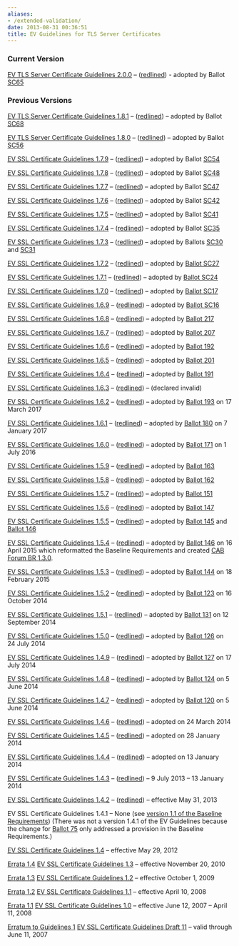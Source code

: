 ```yaml
---
aliases:
- /extended-validation/
date: 2013-08-31 00:36:51
title: EV Guidelines for TLS Server Certificates
---
```


### Current Version

[EV TLS Server Certificate Guidelines 2.0.0][200] – ([redlined][200r]) - adopted by Ballot [SC65][sc65]

### Previous Versions

[EV TLS Server Certificate Guidelines 1.8.1][181] – ([redlined][181r]) – adopted by Ballot [SC68][sc68]

[EV TLS Server Certificate Guidelines 1.8.0][1] – ([redlined][2]) – adopted by Ballot [SC56][3]

[EV SSL Certificate Guidelines 1.7.9][4] – ([redlined][5]) – adopted by Ballot [SC54][6]

[EV SSL Certificate Guidelines 1.7.8][7] – ([redlined][8]) – adopted by Ballot [SC48][9]

[EV SSL Certificate Guidelines 1.7.7][10] – ([redlined][11]) – adopted by Ballot [SC47][12]

[EV SSL Certificate Guidelines 1.7.6][13] – ([redlined][14]) – adopted by Ballot [SC42][15]

[EV SSL Certificate Guidelines 1.7.5][16] – ([redlined][17]) – adopted by Ballot [SC41][18]

[EV SSL Certificate Guidelines 1.7.4][19] – ([redlined][20]) – adopted by Ballot [SC35][21]

[EV SSL Certificate Guidelines 1.7.3][22] – ([redlined][23]) – adopted by Ballots [SC30][24] and [SC31][25]

[EV SSL Certificate Guidelines 1.7.2][26] – ([redlined][27]) – adopted by [Ballot SC27][28]

[EV SSL Certificate Guidelines 1.7.1][29] – ([redlined][30]) – adopted by [Ballot SC24][31]

[EV SSL Certificate Guidelines 1.7.0][32] – ([redlined][33]) – adopted by [Ballot SC17][34]

[EV SSL Certificate Guidelines 1.6.9][35] – ([redlined][36]) – adopted by [Ballot SC16][37]

[EV SSL Certificate Guidelines 1.6.8][38] – ([redlined][39]) – adopted by [Ballot 217][40]

[EV SSL Certificate Guidelines 1.6.7][41] – ([redlined][42]) – adopted by [Ballot 207][43]

[EV SSL Certificate Guidelines 1.6.6][44] – ([redlined][45]) – adopted by [Ballot 192][46]

[EV SSL Certificate Guidelines 1.6.5][47] – ([redlined][48]) – adopted by [Ballot 201][49]

[EV SSL Certificate Guidelines 1.6.4][50] – ([redlined][51]) – adopted by [Ballot 191][52]

[EV SSL Certificate Guidelines 1.6.3][53] – ([redlined][54]) – (declared invalid)

[EV SSL Certificate Guidelines 1.6.2][55] – ([redlined][56]) – adopted by [Ballot 193][57] on 17 March 2017

[EV SSL Certificate Guidelines 1.6.1][58] – ([redlined][59]) – adopted by [Ballot 180][60] on 7 January 2017

[EV SSL Certificate Guidelines 1.6.0][61] – ([redlined][62]) – adopted by [Ballot 171][63] on 1 July 2016

[EV SSL Certificate Guidelines 1.5.9][64] – ([redlined][65]) – adopted by [Ballot 163][66]

[EV SSL Certificate Guidelines 1.5.8][67] – ([redlined][68]) – adopted by [Ballot 162][69]

[EV SSL Certificate Guidelines 1.5.7][70] – ([redlined][71]) – adopted by [Ballot 151][72]

[EV SSL Certificate Guidelines 1.5.6][73] – ([redlined][74]) – adopted by [Ballot 147][75]

[EV SSL Certificate Guidelines 1.5.5][76] – ([redlined][77]) – adopted by [Ballot 145][78] and [Ballot 146][79]

[EV SSL Certificate Guidelines 1.5.4][80] – ([redlined][81]) – adopted by [Ballot 146][79] on 16 April 2015 which reformatted the Baseline Requirements and created [CAB Forum BR 1.3.0][82].

[EV SSL Certificate Guidelines 1.5.3][83] – ([redlined][84]) – adopted by [Ballot 144][85] on 18 February 2015

[EV SSL Certificate Guidelines 1.5.2][86] – ([redlined][87]) – adopted by [Ballot 123][88] on 16 October 2014

[EV SSL Certificate Guidelines 1.5.1][89] – ([redlined][90]) – adopted by [Ballot 131][91] on 12 September 2014

[EV SSL Certificate Guidelines 1.5.0][92] – ([redlined][93]) – adopted by [Ballot 126][94] on 24 July 2014

[EV SSL Certificate Guidelines 1.4.9][95] – ([redlined][96]) – adopted by [Ballot 127][97] on 17 July 2014

[EV SSL Certificate Guidelines 1.4.8][98] – ([redlined][99]) – adopted by [Ballot 124][100] on 5 June 2014

[EV SSL Certificate Guidelines 1.4.7][101] – ([redlined][102]) – adopted by [Ballot 120][103] on 5 June 2014

[EV SSL Certificate Guidelines 1.4.6][104] – ([redlined][105]) – adopted on 24 March 2014

[EV SSL Certificate Guidelines 1.4.5][106] – ([redlined][107]) – adopted on 28 January 2014

[EV SSL Certificate Guidelines 1.4.4][108] – ([redlined][109]) – adopted on 13 January 2014

[EV SSL Certificate Guidelines 1.4.3][110] – ([redlined][111]) – 9 July 2013 – 13 January 2014

[EV SSL Certificate Guidelines 1.4.2][112] – ([redlined][113]) – effective May 31, 2013

EV SSL Certificate Guidelines 1.4.1 – None (see [version 1.1 of the Baseline Requirements](/uploads/Baseline_Requirements_V1_1.pdf))
(There was not a version 1.4.1 of the EV Guidelines because the change for [Ballot 75](/2012/06/08/ballot-75-nameconstraints-criticality-flag/) only addressed a provision in the Baseline Requirements.)

[EV SSL Certificate Guidelines 1.4][114] – effective May 29, 2012

[Errata 1.4][115]
[EV SSL Certificate Guidelines 1.3][116] – effective November 20, 2010

[Errata 1.3][117]
[EV SSL Certificate Guidelines 1.2][118] – effective October 1, 2009

[Errata 1.2][119]
[EV SSL Certificate Guidelines 1.1][120] – effective April 10, 2008

[Errata 1.1][121]
[EV SSL Certificate Guidelines 1.0][122] – effective June 12, 2007 – April 11, 2008

[Erratum to Guidelines 1][123]
[EV SSL Certificate Guidelines Draft 11][124] – valid through June 11, 2007

[200]: EVGv2.0.0.pdf
[200r]: EVGv2.0.0-redlined.pdf
[sc65]: /2024/03/15/ballot-sc-65v2-convert-evgs-into-rfc-3647-format/
[181]: EVG-1.8.1.pdf
[181r]: EVG-1.8.1-redlined.pdf
[sc68]: /2024/02/01/ballot-sc-68-allow-vatel-and-vatxi-for-organizationidentifier/
[1]: /uploads/CA-Browser-Forum-EV-Guidelines-1.8.0.pdf
[2]: /uploads/EVG-1.8.0_redlined.pdf
[3]: /2022/10/25/ballot-sc56-2022-cleanup/
[4]: /uploads/CA-Browser-Forum-EV-Guidelines-1.7.9.pdf
[5]: /uploads/CA-Browser-Forum-EV-Guidelines-1.7.9-redline.pdf
[6]: /2022/03/24/ballot-sc54-onion-cleanup/
[7]: /uploads/CA-Browser-Forum-EV-Guidelines-1.7.8.pdf
[8]: /uploads/CA-Browser-Forum-EV-Guidelines-1.7.8-redline.pdf
[9]: /2021/07/22/ballot-sc48-v2-domain-name-and-ip-address-encoding/
[10]: /uploads/CA-Browser-Forum-EV-Guidelines-1.7.7.pdf
[11]: /uploads/CA-Browser-Forum-EV-Guidelines-1.7.7-redline.pdf
[12]: /2021/06/30/ballot-sc47v2-sunset-subjectorganizationalunitname/
[13]: /uploads/CA-Browser-Forum-EV-Guidelines-v1.7.6.pdf
[14]: /uploads/CA-Browser-Forum-EV-Guidelines-v1.7.6_redline.pdf
[15]: /2021/04/22/ballot-sc42-398-day-re-use-period/
[16]: /uploads/CA-Browser-Forum-EV-Guidelines-v1.7.5.pdf
[17]: /uploads/CA-Browser-Forum-EV-Guidelines-v1.7.5_redline.pdf
[18]: /2021/02/26/ballot-sc41-reformatting-the-brs-evgs-and-ncssrs/
[19]: /uploads/CA-Browser-Forum-EV-Guidelines-v1.7.4.pdf
[20]: /uploads/CA-Browser-Forum-EV-Guidelines-v1.7.4-redlined.pdf
[21]: /2020/09/09/ballot-sc35-cleanups-and-clarifications/
[22]: /uploads/CA-Browser-Forum-EV-Guidelines-v1.7.3.pdf
[23]: /uploads/CA-Browser-Forum-EV-Guidelines-v1.7.3-redlined.pdf
[24]: /2020/07/16/ballot-sc30v2-disclosure-of-registration-incorporating-agency/
[25]: /2020/07/16/ballot-sc31-browser-alignment/
[26]: /uploads/CA-Browser-Forum-EV-Guidelines-v1.7.2.pdf
[27]: /uploads/CA-Browser-Forum-EV-Guidelines-v1.7.2-redlined.pdf
[28]: /2020/02/20/ballot-sc27v3-version-3-onion-certificates/
[29]: /uploads/CA-Browser-Forum-EV-Guidelines-v1.7.1.pdf
[30]: /uploads/CA-Browser-Forum-EV-Guidelines-v1.7.1-redlined.pdf
[31]: /2019/11/12/ballot-sc24-fall-cleanup-v2/
[32]: /uploads/CA-Browser-Forum-EV-Guidelines-v1.7.0.pdf
[33]: /uploads/CA-Browser-Forum-EV-Guidelines-v1.7.0-redlined.pdf
[34]: /2019/05/21/ballot-sc17-version-7-alternative-registration-numbers-for-ev-certificates/
[35]: /uploads/CA-Browser-Forum-EV-Guidelines-v1.6.9.pdf
[36]: /uploads/CA-Browser-Forum-EV-Guidelines-v1.6.9-redlined.pdf
[37]: /2019/03/16/ballot-sc16-other-subject-attributes/
[38]: /uploads/CA-Browser-Forum-EV-Guidelines-v1.6.8.pdf
[39]: /uploads/CA-Browser-Forum-EV-Guidelines-v1.6.8-redlined.pdf
[40]: /2017/12/21/ballot-217-sunset-rfc-2527/
[41]: /uploads/EV-V1_6_7.pdf
[42]: /uploads/EV-V1_6_7-redlined.pdf
[43]: /2017/10/23/ballot-207-asn-1-jurisdiction-ev-guidelines/
[44]: /uploads/EV-V1_6_6.pdf
[45]: /uploads/EV-V1_6_6-redlined.pdf
[46]: /2017/06/28/ballot-192-notary-revision/
[47]: /uploads/EV-V1_6_5.pdf
[48]: /uploads/EV-V1_6_5-redlined.pdf
[49]: /2017/06/08/2427/
[50]: /uploads/EV-V1_6_4.pdf
[51]: /uploads/EV-V1_6_4-redlined.pdf
[52]: /2017/05/23/ballot-191-clarify-place-business-information/
[53]: /uploads/EV-V1_6_3.pdf
[54]: /uploads/EV-V1_6_3-redlined.pdf
[55]: /uploads/EV-V1_6_2.pdf
[56]: /uploads/EV-V1_6_2_redlined.pdf
[57]: /2017/03/17/ballot-193-825-day-certificate-lifetimes/
[58]: /uploads/EV-V1_6_1.pdf
[59]: /uploads/EV-V1_6_1-redlined.pdf
[60]: /2017/01/07/ballot-180-readopting-brs-evgl-ev-code-signing-ncssr-guidelines-amendments/
[61]: /uploads/EV-V1_6_0.pdf
[62]: /uploads/EV-V1_6_0-redlined.pdf
[63]: /2016/07/01/ballot-171-updating-etsi-standards-cabf-documents/
[64]: /uploads/EV-V1_5_9.pdf
[65]: /uploads/EV-V1_5_9-redlined.pdf
[66]: /2016/03/18/ballot-163-fix-errata-in-ev-guidelines-11-2-1/
[67]: /uploads/EV-V1_5_8.pdf
[68]: /uploads/EV-V1_5_8-redlined.pdf
[69]: /2016/03/16/ballot-162-sunset-of-exceptions/
[70]: /uploads/EV-V1_5_7.pdf
[71]: /uploads/EV-V1_5_7-redlined.pdf
[72]: /2015/09/28/ballot-151-addition-of-optional-oids-for-indicating-level-of-validation/
[73]: /uploads/EV-V1_5_61.pdf
[74]: /uploads/EV-V1_5_6-redlined1.pdf
[75]: /2015/06/25/ballot-147-attorney-accountant-letter-changes/
[76]: /uploads/EV-V1_5_5.pdf
[77]: /uploads/EV-V1_5_5-redlined.pdf
[78]: /2015/02/19/ballot-145-operational-existence-for-government-entities/
[79]: /2015/04/16/ballot-146-convert-baseline-requirements-to-rfc-3647-framework/
[80]: /uploads/EV-V1_5_4.pdf
[81]: /uploads/EV-V1_5_4-redlined.pdf
[82]: /uploads/CAB-Forum-BR-1.3.0.pdf
[83]: /uploads/EV-V1_5_3.pdf
[84]: /uploads/EV-V1_5_3-redlined.pdf
[85]: /2015/02/18/ballot-144-validation-rules-dot-onion-names/
[86]: /uploads/EV-V1_5_2Libre.pdf
[87]: /uploads/EV-SSL-Certificate-Guidelines-Version-1.5.2-Libre-Redlined.pdf
[88]: /2014/10/16/ballot-123-reuse-information/ "Ballot 123 – Reuse of Information"
[89]: /uploads/EV-SSL-Certificate-Guidelines-Version-1.5.1.pdf
[90]: /uploads/EV-SSL-Certificate-Guidelines-Version-1.5.1-Redlined.pdf
[91]: /2014/09/12/ballot-131-update-verified-method-communication/ "Ballot 131 Update to Verified Method of Communication"
[92]: /uploads/EV-SSL-Certificate-Guidelines-Version-1.5.0.pdf
[93]: /uploads/EV-SSL-Certificate-Guidelines-Version-1.5.0-Redlined.pdf
[94]: /2014/07/11/ballot-126-operational-existence/ "Ballot 126 – Operational Existence"
[95]: /uploads/EV-SSL-Certificate-Guidelines-Version-1.4.9.pdf
[96]: /uploads/EV-SSL-Certificate-Guidelines-Version-1.4.9-Redlined.pdf
[97]: /2014/07/17/ballot-127-verification-agency-evg-11-7-2/ "Ballot 127 – Verification of Agency in EVG 11.7.2"
[98]: /uploads/EV-SSL-Certificate-Guidelines-Version-1.4.8.pdf
[99]: /uploads/EV-SSL-Certificate-Guidelines-Version-1.4.8-Redlined.pdf
[100]: /2014/06/05/ballot-124-business-entity-clarification/ "Ballot 124 – Business Entity Clarification"
[101]: /uploads/EV-SSL-Certificate-Guidelines-Version-1.4.7.pdf
[102]: /uploads/EV-SSL-Certificate-Guidelines-Version-1.4.7-Redlined.pdf
[103]: /2014/06/05/ballot-120-affiliate-authority-verify-domain/ "Ballot 120 – Affiliate Authority to Verify Domain"
[104]: /uploads/EV-SSL-Certificate-Guidelines-Version-1.4.6.pdf
[105]: /uploads/EV-SSL-Certificate-Guidelines-Version-1.4.6-Redlined.pdf
[106]: /uploads/EV-SSL-Certificate-Guidelines-Version-1.4.5.pdf
[107]: /uploads/EV-SSL-Certificate-Guidelines-Version-1.4.5-Redlined.pdf
[108]: /uploads/EV-SSL-Certificate-Guidelines-Version-1.4.4.pdf
[109]: /uploads/EV-SSL-Certificate-Guidelines-Version-1.4.4-Redlined.pdf
[110]: /uploads/Guidelines_v1_4_3.pdf
[111]: /uploads/Guidelines_v1_4_3_Redline.pdf
[112]: /uploads/EV-V1_4_2.pdf
[113]: /uploads/EV-V1_4_2-redlined.pdf
[114]: /uploads/Guidelines_v1_4.pdf
[115]: /uploads/Errata_1_4.pdf
[116]: /uploads/Guidelines_v1_3.pdf
[117]: /uploads/Errata_1_3.pdf
[118]: /uploads/Guidelines_v1_2.pdf
[119]: /uploads/Errata1.2.pdf
[120]: /uploads/EVCertificateGuidelines-V1.1.pdf
[121]: /uploads/Errata11.pdf
[122]: /uploads/EV_Certificate_Guidelines.pdf
[123]: /uploads/Erratum-to-Guidelines-Version-1.pdf
[124]: /uploads/EV_Certificate_Guidelines_draft11.pdf
